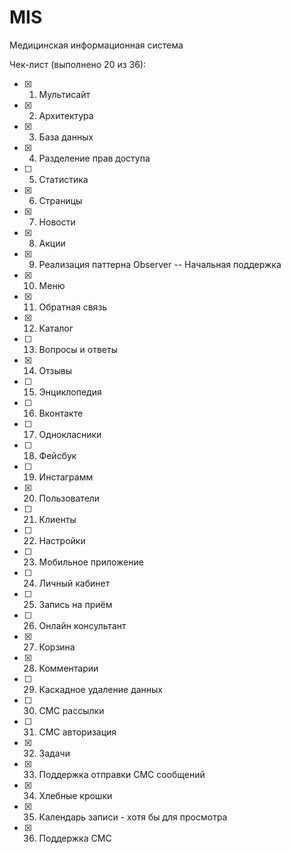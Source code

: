 # MIS
Медицинская информационная система

 Чек-лист (выполнено 20 из 36):
- [x] 1. Мультисайт
- [x] 2. Архитектура
- [x] 3. База данных
- [x] 4. Разделение прав доступа
- [ ] 5. Статистика
- [x] 6. Страницы
- [x] 7. Новости
- [x] 8. Акции
- [x] 9. Реализация паттерна Observer -- Начальная поддержка
- [x] 10. Меню
- [x] 11. Обратная связь
- [x] 12. Каталог
- [ ] 13. Вопросы и ответы
- [x] 14. Отзывы
- [ ] 15. Энциклопедия
- [ ] 16. Вконтакте
- [ ] 17. Однокласники
- [ ] 18. Фейсбук
- [ ] 19. Инстаграмм
- [x] 20. Пользователи
- [ ] 21. Клиенты
- [ ] 22. Настройки
- [ ] 23. Мобильное приложение
- [ ] 24. Личный кабинет
- [ ] 25. Запись на приём
- [ ] 26. Онлайн консультант
- [x] 27. Корзина
- [x] 28. Комментарии
- [ ] 29. Каскадное удаление данных
- [ ] 30. СМС рассылки
- [ ] 31. СМС авторизация
- [x] 32. Задачи
- [x] 33. Поддержка отправки СМС сообщений
- [x] 34. Хлебные крошки
- [x] 35. Календарь записи - хотя бы для просмотра
- [x] 36. Поддержка СМС
